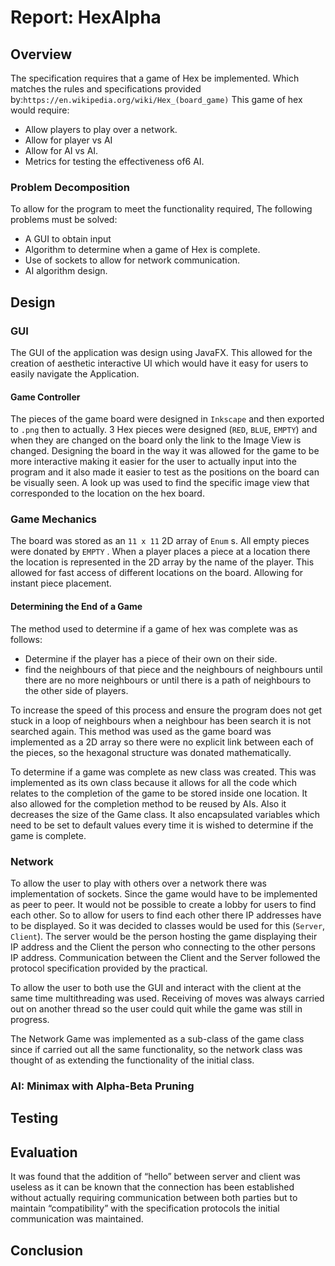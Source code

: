 # Report: HexAlpha

## Overview

The specification requires that a game of Hex be implemented. Which matches the rules and specifications provided by:`https://en.wikipedia.org/wiki/Hex_(board_game)`  This game of hex would require:

* Allow players to play over a network.
* Allow for player vs AI
* Allow for AI vs AI.
* Metrics for testing the effectiveness of6 AI.

### Problem Decomposition

To allow for the program to meet the functionality required, The following problems must be solved:

* A GUI to obtain input
* Algorithm to determine when a game of Hex is complete.
* Use of sockets to allow for network communication.
* AI algorithm design.

## Design

### GUI

The GUI of the application was design using JavaFX. This allowed for the creation of aesthetic interactive UI which would have it easy for users to easily navigate the Application.

#### Game Controller

The pieces of the game board were designed in `Inkscape` and then exported to `.png` then to actually. 3 Hex pieces were designed (`RED`, `BLUE`, `EMPTY`) and when they are changed on the board only the link to the Image View is changed. Designing the board in the way it was allowed for the game to be more interactive making it easier for the user to actually input into the program and it also made it easier to test as the positions on the board can be visually seen. A look up was used to find the specific image view that corresponded to the location on the hex board.

### Game Mechanics

The board was stored as an `11 x 11` 2D array of `Enum` s. All empty pieces were donated by `EMPTY` .  When a player places a piece at a location there the location is represented in the 2D array by the name of the player. This allowed for fast access of different locations on the board. Allowing for instant piece placement.  

#### Determining the End of a Game

The method used to determine if a game of hex was complete was as follows:

* Determine if the player has a piece of their own on their side.
* find the neighbours of that piece and the neighbours of neighbours until there are no more neighbours or until there is a path of neighbours to the other side of players.

To increase the speed of this process and ensure the program does not get stuck in a loop of neighbours when a neighbour has been search it is not searched again. This method was used as the game board was implemented as a 2D array so there were no explicit link between each of the pieces, so the hexagonal structure was donated mathematically.

To determine if a game was complete as new class was created. This was implemented as its own class because it allows for all the code which relates to the completion of the game to be stored inside one location. It also allowed for the completion method to be reused by AIs. Also it decreases the size of the Game class. It also encapsulated variables which need to be set to default values every time it is wished to determine if the game is complete.

### Network

To allow the user to play with others over a network there was implementation of sockets. Since the game would have to be implemented as peer to peer. It would not be possible to create a lobby for users to find each other. So to allow for users to find each other there IP addresses have to be displayed. So it was decided to classes would be used for this (`Server`, `Client`). The server would be the person hosting the game displaying their IP address and the Client the person who connecting to the other persons IP address.  Communication between the Client and the Server followed the protocol specification provided by the practical.

To allow the user to both use the GUI and interact with the client at the same time multithreading was used. Receiving of moves was always carried out on another thread so the user could quit while the game was still in progress.

The Network Game was implemented as a sub-class of the game class since if carried out all the same functionality, so the network class was thought of as extending the functionality of the initial class.

### AI: Minimax with Alpha-Beta Pruning





## Testing

## Evaluation

It was found that the addition of “hello” between server and client was useless as it can be known that the connection has been established without actually requiring communication between both parties but to maintain “compatibility” with the specification protocols the initial communication was maintained.

## Conclusion

